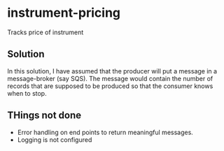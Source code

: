 # instrument-pricing
Tracks price of instrument

## Solution
In this solution, I have assumed that the producer will put a message in a message-broker (say SQS). The message would 
 contain the number of records that are supposed to be produced so that the consumer knows when to stop.
 
 
 ## THings not done
 - Error handling on end points to return meaningful messages.
 - Logging is not configured